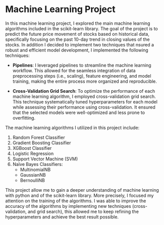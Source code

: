 # Machine Learning Project

In this machine learning project, I explored the main machine learning algorithms included in the scikit-learn library. The goal of the project is to predict the future price movement of stocks based on historical data, specifically focusing on the past 10-day trend in closing values of the stocks. In addition I decided to implement two techniques  that nsured a robust and efficient model development, I implemented the following techniques:

* **Pipelines**: I leveraged pipelines to streamline the machine learning workflow. This allowed for the seamless integration of data preprocessing steps (i.e., scaling), feature engineering, and model training, making the entire process more organized and reproducible.

* **Cross-Validation Grid Search**: To optimize the performance of each machine learning algorithm, I employed cross-validation grid search. This technique systematically tuned hyperparameters for each model while assessing their performance using cross-validation. It ensured that the selected models were well-optimized and less prone to overfitting.

The machine learning algorithms I utilized in this project include:

1. Random Forest Classifier
2. Gradient Boosting Classifier
3. XGBoost Classifier
4. Logistic Regression
5. Support Vector Machine (SVM)
6. Naïve Bayes Classifiers:
   * MultinomialNB
   * GaussianNB
   * BernoulliNB
  
This project allow me to gain a deeper understanding of machine learning with python and of the scikit-learn library. More precisely, I focused my attention on the training of the algorithms. I was able to improve the accuracy of the algorithms by implementing new techniques (cross-validation, and grid search), this allowed me to keep refining the hyperparameters and achieve the best result possible. 


